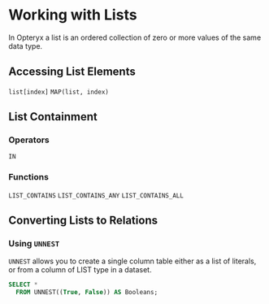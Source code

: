 # Working with Lists

In Opteryx a list is an ordered collection of zero or more values of the same data type.

## Accessing List Elements

`list[index]`
`MAP(list, index)`

## List Containment

### Operators

`IN`

### Functions

`LIST_CONTAINS`
`LIST_CONTAINS_ANY`
`LIST_CONTAINS_ALL`

## Converting Lists to Relations

### Using `UNNEST`

`UNNEST` allows you to create a single column table either as a list of literals, or from a column of LIST type in a dataset.

~~~sql
SELECT * 
  FROM UNNEST((True, False)) AS Booleans;
~~~


